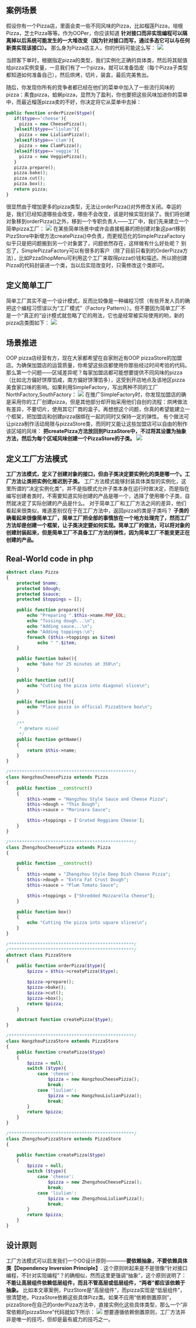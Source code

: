 ## 案例场景
假设你有一个Pizza店，里面会卖一些不同风味的Pizza，比如榴莲Pizza，培根Pizza，芝士Pizza等等。作为OOPer，你应该知道 **针对接口而非实现编程可以隔离掉以后系统可能发生的一大堆改变（因为针对接口而写，通过多态它可以与任何新类实现该接口）。** 那么身为Pizza店主人，你的代码可能这么写：
![](https://github.com/sdwang1/design-pattern/blob/master/blogimg/origin_pizza_store.png)

当顾客下单时，根据指定pizza的类型，我们实例化正确的具体类，然后将其赋值给pizza实例变量，一旦我们有了一个pizza，就可以准备馅皮（每个Pizza子类型都知道如何准备自己），然后烘烤，切片，装盒，最后完美售出。

随后，你发现你所有的竞争者都已经在他们的菜单中加入了一些流行风味的pizza：素食pizza，蛤蜊pizza，显然为了盈利，你也要把这些风味加进你的菜单中，而最近榴莲pizza卖的不好，你决定将它从菜单中去掉：
```php
public function orderPizze($type){
   if($type=='cheese'){
     pizza = new CheesePizza();
   }elseif($type=="liulan"){
     pizza = new LiulianPizza();
   }elseif($type=='clam'){
     pizza = new ClamPizza();
   }elseif($type=='veggie'){
     pizza = new VeggiePizza();
   }
   pizza.prepare();
   pizza.bake();
   pizza.cut();
   pizza.box();
   return pizza;
}
```
很显然由于增加更多的pizza类型，无法让orderPizza()对外修改关闭。幸运的是，我们已经知道哪些会改变，哪些不会改变，该是时候实现封装了。我们将创建对象移到orderPizza()之外，移到一个专职负责人——工厂中，我们先来建立一个简单pizza工厂：
![](https://github.com/sdwang1/design-pattern/blob/master/blogimg/simpleFactory_pizza_store.png)
在某些简单场景中或许会直接粗暴的把创建对象这part移到PizzStore中新增方法createPizza()中负责，而更规范化的SimplePizzaFactory似乎只是把问题搬到另一个对象罢了，问题依然存在，这样做有什么好处呢？
别忘了，SimplePizzaFactory可以有很多的客户（除了目前只看到的OrderPizza方法），比如PzzaShopMenu可利用这个工厂来取得pizza价钱和描述。所以把创建Pizza的代码封装进一个类，当以后实现改变时，只需修改这个类即可。
## 定义简单工厂
简单工厂其实不是一个设计模式，反而比较像是一种编程习惯（有些开发人员的确把这个编程习惯误以为“工厂模式”（Factory Pattern））。但不要因为简单工厂不是一个“真正的”设计模式就忽略了它的用法，它也是经常被实际使用的哟，新的pizza店类图如下：
![](https://github.com/sdwang1/design-pattern/blob/master/blogimg/simpleFactory_pizza_uml.png)
## 场景推进
OOP pizza店经营有方，现在大家都希望在自家附近有OOP pizzaStore的加盟店。为确保加盟店的运营质量，你希望这些店都使用你那些经过时间考验的代码。那么第一个问题——区域差异呢？每家加盟店都可能想要提供不同风味的pizza（比如北方偏好饼厚馅咸，南方偏好饼薄馅多），这受到开店地点及该地区pizza美食家口味的影响。如果利用SimpleFactory，写出两种不同的工厂NorthFactory,SouthFactory：
![](https://github.com/sdwang1/design-pattern/blob/master/blogimg/simpleFactory2_pizza_uml.png)
在推广SimpleFactory时，你发现加盟店的确是采用你的工厂创建pizza，但是其他部分却开始采用他们自创的流程：烘烤做法有差异，不要切片，使用其它厂商的盒子。再想想这个问题，你真的希望能建立一个框架，把加盟店和创建pizza捆绑在一起的同时又保持一定的弹性。
有个做法可让pizza制作活动局限与pizzaStore类，而同时又能让这些加盟店可以自由的制作该区域的风味：
**把createPizza方法放回到PizzaStore中，不过将其设置为抽象方法，然后为每个区域风味创建一个PizzaStore的子类。**
![](https://github.com/sdwang1/design-pattern/blob/master/blogimg/Factory_method_pizza_uml.png)
## 定义工厂方法模式
**工厂方法模式，定义了创建对象的接口，但由子类决定要实例化的类是哪一个。工厂方法让类把实例化推迟到子类。**
工厂方法模式能够封装具体类型的实例化，这里所谓的“决定实例化类”，并不是指模式允许子类本身在运行时做决定，而是指在编写创建者类时，不需要知道实际创建的产品是哪一个，选择了使用哪个子类，自然就决定了实际创建的产品是什么。
对于简单工厂和工厂方法之间的差异，他们看起来很类似，难道差别仅在于在工厂方法中，返回pizza的类是子类吗？ **子类的确看起来很像简单工厂，简单工厂把全部的事情放在一个地方处理完了，然而工厂方法却是创建一个框架，让子类决定要如何实现。简单工厂的做法，可以将对象的创建封装起来，但是简单工厂不具备工厂方法的弹性，因为简单工厂不能变更正在创建的产品。**
## Real-World code in php
```php
abstract class Pizza
{
    protected $name;
    protected $dough;
    protected $sauce;
    protected $toppings = [];

    public function prepare(){
        echo "Preparing ".$this->name.PHP_EOL;
        echo "Tossing dough...\n";
        echo "Adding sauce...\n";
        echo "Adding toppings:\n";
        foreach ($this->toppings as $item)
            echo " ".$item;
    }

    public function bake(){
        echo "Bake for 25 minutes at 350\n";
    }

    public function cut(){
        echo "Cutting the pizza into diagonal slice\n";
    }

    public function box(){
        echo "Place pizza in official PizzaStore box\n";
    }

    /**
     * @return mixed
     */
    public function getName()
    {
        return $this->name;
    }
}

/************************************************/
class HangzhouCheesePizza extends Pizza
{
    public function __construct()
    {
        $this->name = "Hangzhou Style Sauce and Cheese Pizza";
        $this->dough = "Thin Dough";
        $this->sauce = "Marinara Sauce";

        $this->toppings = ['Grated Reggiano Cheese'];
    }
}

/************************************************/
class ZhengzhouCheesePizza extends Pizza
{

    public function __construct()
    {
        $this->name = "Zhengzhou Style Deep Dish Cheese Pizza";
        $this->dough = "Extra Fat Crust Dough";
        $this->sauce = "Plum Tomato Sauce";

        $this->toppings = ["Shredded Mozzarella Cheese"];
    }

    public function box()
    {
        echo "Cutting the pizza into square slices\n";
    }
}

/************************************************/
/************************************************/
abstract class PizzaStore
{
    public function orderPizza($type){
        $pizza = $this->createPizza($type);

        $pizza->prepare();
        $pizza->bake();
        $pizza->cut();
        $pizza->box();
        return $pizza;
    }

    abstract function createPizza($type);
}

/************************************************/
class HangzhouPizzaStore extends PizzaStore
{
    public function createPizza($type)
    {
        $pizza = null;
        switch ($type){
            case 'cheese':
                $pizza = new HangzhouCheesePizza();
                break;
            case 'liulian':
                $pizza = new HangzhouLiulianPizza();
                break;
        }
        return $pizza;
    }
}

/************************************************/
class ZhengzhouPizzaStore extends PizzaStore
{

    public function createPizza($type)
    {
        $pizza = null;
        switch ($type){
            case 'cheese':
                $pizza = new ZhengzhouCheesePizza();
                break;
            case 'liulian':
                $pizza = new ZhengzhouLiulianPizza();
                break;
        }
        return $pizza;
    }
}
```
## 设计原则
工厂方法模式可以启发我们一个OO设计原则————**要依赖抽象，不要依赖具体类【Dependency Inversion Principle】**.
这个原则听起来是不是很像“针对接口编程，不针对实现编程”？的确相似，然而这里更强调“抽象”，这个原则说明了：**不能让高层组件依赖低层组件，而且不管高层或低层组件，“两者”都应该依赖于抽象。** 比如本文章案例，PizzStore是“高层组件”，而pizza实现是“低层组件”，很清楚地，PizzaStore依赖这些具体Pizz类。如果不应用“依赖倒置原则”，pizzaStore在自己的orderPizza方法中，直接实例化这些具体类型，那么一个“非常依赖的pizzaStore”代码就如下所示：
![](https://github.com/sdwang1/design-pattern/blob/master/design-pattern/blogimg/Dependency_pizza_store.png)
想要遵循依赖倒置原则，工厂方法并非是唯一的技巧，但却是最有威力的技巧之一。
